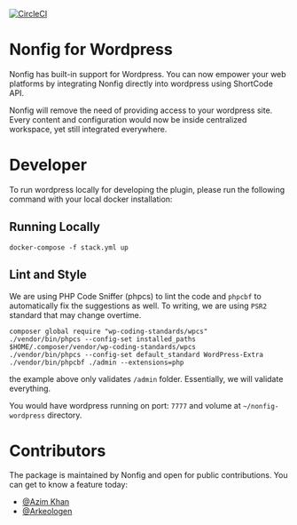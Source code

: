 [![CircleCI](https://circleci.com/gh/nonfig/wordpress-plugin/tree/master.svg?style=shield)](https://circleci.com/gh/nonfig/wordpress-plugin/tree/master)

# Nonfig for Wordpress

Nonfig has built-in support for Wordpress. You can now empower your web platforms by integrating Nonfig directly into wordpress using ShortCode API.

Nonfig will remove the need of providing access to your wordpress site. Every content and configuration would now be inside centralized workspace, yet still integrated everywhere.

# Developer


To run wordpress locally for developing the plugin, please run the following command with your local docker installation:

## Running Locally

```
docker-compose -f stack.yml up
```

## Lint and Style

We are using PHP Code Sniffer (phpcs) to lint the code and `phpcbf` to automatically fix the suggestions as well. To writing, we are using `PSR2` standard that may change overtime.

```
composer global require "wp-coding-standards/wpcs"
./vendor/bin/phpcs --config-set installed_paths $HOME/.composer/vendor/wp-coding-standards/wpcs
./vendor/bin/phpcs --config-set default_standard WordPress-Extra
./vendor/bin/phpcbf ./admin --extensions=php
```

the example above only validates `/admin` folder. Essentially, we will validate everything.

You would have wordpress running on port: `7777` and volume at `~/nonfig-wordpress` directory.

# Contributors

The package is maintained by Nonfig and open for public contributions. You can get to know a feature today:

- [@Azim Khan](https://github.com/akhan24)
- [@Arkeologen](https://github.com/arkeologen)